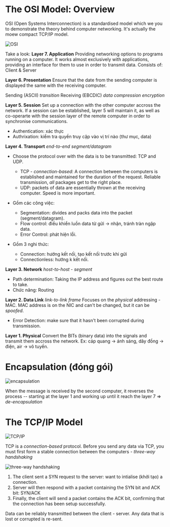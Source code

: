 # The OSI Model: Overview
OSI (Open Systems Interconnection) is a standardised model which we you to demonstrate the theory behind computer networking. It's actually the moew compact TCP/IP model.

![OSI](https://muirlandoracle.co.uk/wp-content/uploads/2020/02/OSI-Table.png)

Take a look:
**Layer 7. Application**
Providing networking options to programs running on a computer. It works almost exclusively with applications, providing an interface for them to use in order to transmit data.
Consists of: Client & Server


**Layer 6. Presentation**
Ensure that the date from the sending computer is displayed the same with the receiving computer.

Sending (ASCII) _transition_ Receiving (EBCDIC) _data compression_ _encryption_

**Layer 5. Session**
Set up a connection with the other computer accross the network. If a session can be established, layer 5 will maintain it, as well as co-operarte with the session layer of the remote computer in order to synchronise communications.
- Authentication: xác thực
- Authrixation: kiểm tra quyền truy cập vào vị trí nào (thư mục, data)

**Layer 4. Transport** *end-to-end* *segment/datagram*
- Choose the protocol over with the data is to be transmitted: TCP and UDP.
  + TCP - *connection-based*: A connection between the computers is established and maintained for the duration of the request. Reliable transmission, *all* packages get to the right place.
  + UDP: packets of data are essentially thrown at the receiving computer. Speed is more important.

- Gồm các công việc:
  + Segmentation: divides and packs data into the packet (segment/datagram).
  + Flow control: điều khiển luồn data từ gửi -> nhận, tránh tràn ngập data.
  + Error Control: phát hiện lỗi.

- Gồm 3 nghi thức:
  + Connection: hướng kết nối, tạo kết nối trước khi gửi
  + Connectionless: hướng k kết nối.

**Layer 3. Network** *host-to-host* - *segment*
 - Path determination: Taking the IP address and figures out the best route to take.
 - Chức năng: Routing

**Layer 2. Data Link** *link-to-link* *frame*
Focuses on the *physical* addressing - MAC. MAC address is on the NIC and can't be changed, but it can be *spoofed*.
- Error Detection: make sure that it hasn't been corrupted during transmission.

**Layer 1. Physical** 
Convert the BITs (binary data) into the signals and transmit them accross the network.
Ex: cáp quang -> ánh sáng, dây đồng -> điện, air -> vô tuyến.

# Encapsulation (đóng gói)
![encapsulation](https://muirlandoracle.co.uk/wp-content/uploads/2020/02/image.jpeg)

When the message is received by the second computer, it reverses the process -- starting at the layer 1 and working up until it reach the layer 7 => *de-encapsulation*

# The TCP/IP Model
![TCP/IP](https://muirlandoracle.co.uk/wp-content/uploads/2020/02/image-3.png)

TCP is a *connection-based* protocol. Before you send any data via TCP, you must first form a stable connection between the computers - *three-way handshaking*

![three-way handshaking](https://muirlandoracle.co.uk/wp-content/uploads/2020/03/image-2.png)

1. The client sent a SYN request to the server: want to intialise (khởi tạo) a connection.
2. Server will then respond with a packet containing the SYN bit and ACK bit: SYN/ACK
3. Finally, the client will send a packet contains the ACK bit, confirming that the connection has been setup successfully.

Data can be reliably transmitted between the client - server. Any data that is lost or corrupted is re-sent.


